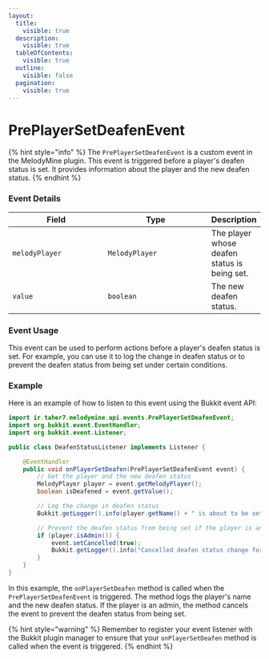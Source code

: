 ```yaml
---
layout:
  title:
    visible: true
  description:
    visible: true
  tableOfContents:
    visible: true
  outline:
    visible: false
  pagination:
    visible: true
---
```


# PrePlayerSetDeafenEvent

{% hint style="info" %}
The `PrePlayerSetDeafenEvent` is a custom event in the MelodyMine plugin. This event is triggered before a player's deafen status is set. It provides information about the player and the new deafen status.
{% endhint %}

### Event Details

<table><thead><tr><th width="180">Field</th><th width="197">Type</th><th>Description</th></tr></thead><tbody><tr><td><code>melodyPlayer</code></td><td><code>MelodyPlayer</code></td><td>The player whose deafen status is being set.</td></tr><tr><td><code>value</code></td><td><code>boolean</code></td><td>The new deafen status.</td></tr></tbody></table>

### Event Usage

This event can be used to perform actions before a player's deafen status is set. For example, you can use it to log the change in deafen status or to prevent the deafen status from being set under certain conditions.

### Example

Here is an example of how to listen to this event using the Bukkit event API:

```java
import ir.taher7.melodymine.api.events.PrePlayerSetDeafenEvent;
import org.bukkit.event.EventHandler;
import org.bukkit.event.Listener;

public class DeafenStatusListener implements Listener {

    @EventHandler
    public void onPlayerSetDeafen(PrePlayerSetDeafenEvent event) {
        // Get the player and the new deafen status
        MelodyPlayer player = event.getMelodyPlayer();
        boolean isDeafened = event.getValue();

        // Log the change in deafen status
        Bukkit.getLogger().info(player.getName() + " is about to be set to " + (isDeafened ? "deafened" : "not deafened"));

        // Prevent the deafen status from being set if the player is an admin
        if (player.isAdmin()) {
            event.setCancelled(true);
            Bukkit.getLogger().info("Cancelled deafen status change for admin player " + player.getName());
        }
    }
}
```

In this example, the `onPlayerSetDeafen` method is called when the `PrePlayerSetDeafenEvent` is triggered. The method logs the player's name and the new deafen status. If the player is an admin, the method cancels the event to prevent the deafen status from being set.

{% hint style="warning" %}
Remember to register your event listener with the Bukkit plugin manager to ensure that your `onPlayerSetDeafen` method is called when the event is triggered.
{% endhint %}
